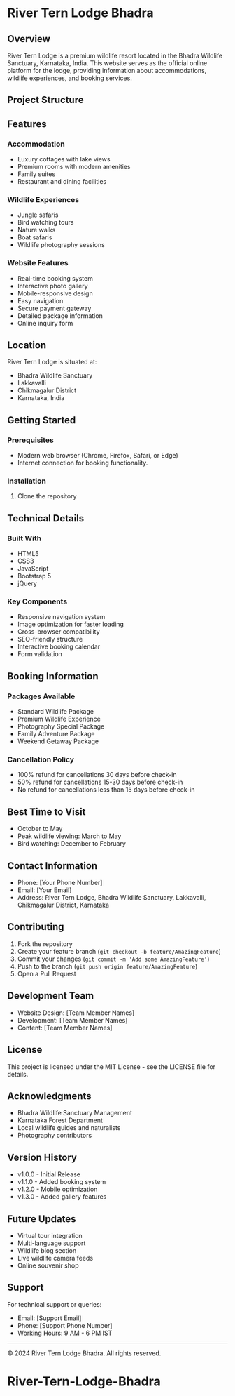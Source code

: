 # River Tern Lodge Bhadra

## Overview
River Tern Lodge is a premium wildlife resort located in the Bhadra Wildlife Sanctuary, Karnataka, India. This website serves as the official online platform for the lodge, providing information about accommodations, wildlife experiences, and booking services.

## Project Structure

## Features

### Accommodation
- Luxury cottages with lake views
- Premium rooms with modern amenities
- Family suites
- Restaurant and dining facilities

### Wildlife Experiences
- Jungle safaris
- Bird watching tours
- Nature walks
- Boat safaris
- Wildlife photography sessions

### Website Features
- Real-time booking system
- Interactive photo gallery
- Mobile-responsive design
- Easy navigation
- Secure payment gateway
- Detailed package information
- Online inquiry form

## Location
  River Tern Lodge is situated at:
- Bhadra Wildlife Sanctuary
- Lakkavalli
- Chikmagalur District
- Karnataka, India

## Getting Started

### Prerequisites
- Modern web browser (Chrome, Firefox, Safari, or Edge)
- Internet connection for booking functionality.

### Installation
1. Clone the repository

## Technical Details

### Built With
- HTML5
- CSS3
- JavaScript
- Bootstrap 5
- jQuery


### Key Components
- Responsive navigation system
- Image optimization for faster loading
- Cross-browser compatibility
- SEO-friendly structure
- Interactive booking calendar
- Form validation

## Booking Information

### Packages Available
- Standard Wildlife Package
- Premium Wildlife Experience
- Photography Special Package
- Family Adventure Package
- Weekend Getaway Package

### Cancellation Policy
- 100% refund for cancellations 30 days before check-in
- 50% refund for cancellations 15-30 days before check-in
- No refund for cancellations less than 15 days before check-in

## Best Time to Visit
- October to May
- Peak wildlife viewing: March to May
- Bird watching: December to February

## Contact Information
- Phone: [Your Phone Number]
- Email: [Your Email]
- Address: River Tern Lodge, Bhadra Wildlife Sanctuary, Lakkavalli, Chikmagalur District, Karnataka

## Contributing
1. Fork the repository
2. Create your feature branch (`git checkout -b feature/AmazingFeature`)
3. Commit your changes (`git commit -m 'Add some AmazingFeature'`)
4. Push to the branch (`git push origin feature/AmazingFeature`)
5. Open a Pull Request

## Development Team
- Website Design: [Team Member Names]
- Development: [Team Member Names]
- Content: [Team Member Names]

## License
This project is licensed under the MIT License - see the LICENSE file for details.

## Acknowledgments
- Bhadra Wildlife Sanctuary Management
- Karnataka Forest Department
- Local wildlife guides and naturalists
- Photography contributors

## Version History
- v1.0.0 - Initial Release
- v1.1.0 - Added booking system
- v1.2.0 - Mobile optimization
- v1.3.0 - Added gallery features

## Future Updates
- Virtual tour integration
- Multi-language support
- Wildlife blog section
- Live wildlife camera feeds
- Online souvenir shop

## Support
For technical support or queries:
- Email: [Support Email]
- Phone: [Support Phone Number]
- Working Hours: 9 AM - 6 PM IST

---
© 2024 River Tern Lodge Bhadra. All rights reserved.
# River-Tern-Lodge-Bhadra
